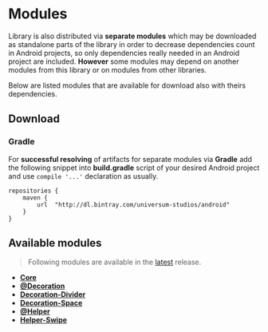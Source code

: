 Modules
===============

Library is also distributed via **separate modules** which may be downloaded as standalone parts of
the library in order to decrease dependencies count in Android projects, so only dependencies really
needed in an Android project are included. **However** some modules may depend on another modules
from this library or on modules from other libraries.

Below are listed modules that are available for download also with theirs dependencies.

## Download ##

### Gradle ###

For **successful resolving** of artifacts for separate modules via **Gradle** add the following snippet
into **build.gradle** script of your desired Android project and use `compile '...'` declaration
as usually.

    repositories {
        maven {
            url  "http://dl.bintray.com/universum-studios/android"
        }
    }

## Available modules ##
> Following modules are available in the [latest](https://github.com/universum-studios/android_recycler/releases "Latest Releases page") release.

- **[Core](https://github.com/universum-studios/android_recycler/tree/master/library-core)**
- **[@Decoration](https://github.com/universum-studios/android_recycler/tree/master/library-decoration)**
- **[Decoration-Divider](https://github.com/universum-studios/android_recycler/tree/master/library-decoration-divider)**
- **[Decoration-Space](https://github.com/universum-studios/android_recycler/tree/master/library-decoration-space)**
- **[@Helper](https://github.com/universum-studios/android_recycler/tree/master/library-helper)**
- **[Helper-Swipe](https://github.com/universum-studios/android_recycler/tree/master/library-helper-swipe)**
